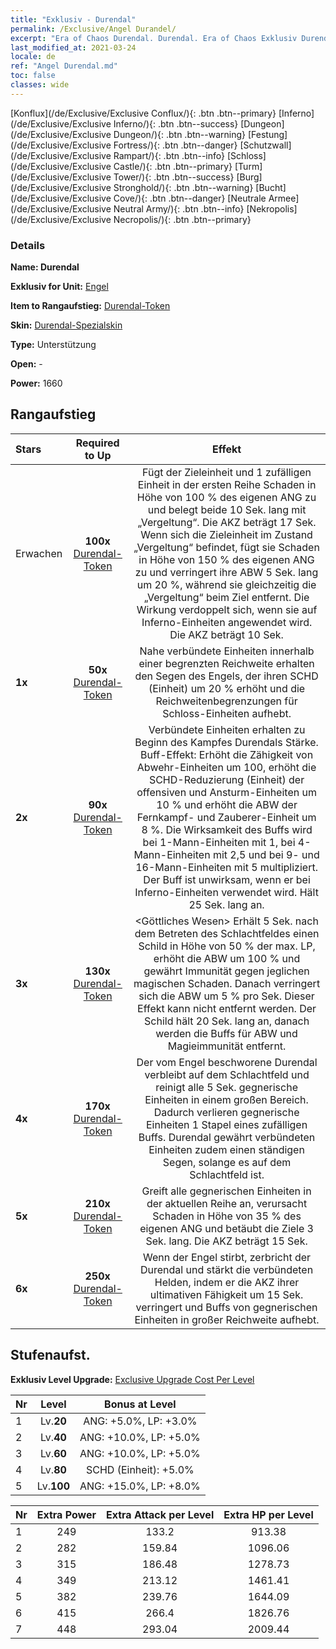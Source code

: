 ```yaml
---
title: "Exklusiv - Durendal"
permalink: /Exclusive/Angel Durandel/
excerpt: "Era of Chaos Durendal. Durendal. Era of Chaos Exklusiv Durendal. Engel Exklusiv."
last_modified_at: 2021-03-24
locale: de
ref: "Angel Durendal.md"
toc: false
classes: wide
---
```

 [Konflux](/de/Exclusive/Exclusive Conflux/){: .btn .btn--primary} [Inferno](/de/Exclusive/Exclusive Inferno/){: .btn .btn--success} [Dungeon](/de/Exclusive/Exclusive Dungeon/){: .btn .btn--warning} [Festung](/de/Exclusive/Exclusive Fortress/){: .btn .btn--danger} [Schutzwall](/de/Exclusive/Exclusive Rampart/){: .btn .btn--info} [Schloss](/de/Exclusive/Exclusive Castle/){: .btn .btn--primary} [Turm](/de/Exclusive/Exclusive Tower/){: .btn .btn--success} [Burg](/de/Exclusive/Exclusive Stronghold/){: .btn .btn--warning} [Bucht](/de/Exclusive/Exclusive Cove/){: .btn .btn--danger} [Neutrale Armee](/de/Exclusive/Exclusive Neutral Army/){: .btn .btn--info} [Nekropolis](/de/Exclusive/Exclusive Necropolis/){: .btn .btn--primary} 

### Details
 **Name: Durendal** 

 **Exklusiv for Unit:** [Engel](/de/units/Angel/) 

 **Item to Rangaufstieg:** [Durendal-Token](/de/Items/con_973/)

 **Skin:** [Durendal-Spezialskin](/de/Items/con_641/)

 **Type:** Unterstützung

 **Open:** -

 **Power:** 1660

## Rangaufstieg

  |     Stars    |  Required to Up | Effekt |
  |:-------------|:---------------:|:---------------:|
  |  Erwachen  | **100x** [Durendal-Token](/de/Items/con_973/) | <Vergeltung> Fügt der Zieleinheit und 1 zufälligen Einheit in der ersten Reihe Schaden in Höhe von 100 % des eigenen ANG zu und belegt beide 10 Sek. lang mit „Vergeltung“. Die AKZ beträgt 17 Sek. Wenn sich die Zieleinheit im Zustand „Vergeltung“ befindet, fügt sie Schaden in Höhe von 150 % des eigenen ANG zu und verringert ihre ABW 5 Sek. lang um 20 %, während sie gleichzeitig die „Vergeltung“ beim Ziel entfernt. Die Wirkung verdoppelt sich, wenn sie auf Inferno-Einheiten angewendet wird. Die AKZ beträgt 10 Sek. |
  | **1x** <i class="fas fa-star"/> | **50x** [Durendal-Token](/de/Items/con_973/) | Nahe verbündete Einheiten innerhalb einer begrenzten Reichweite erhalten den Segen des Engels, der ihren SCHD (Einheit) um 20 % erhöht und die Reichweitenbegrenzungen für Schloss-Einheiten aufhebt. |
  | **2x** <i class="fas fa-star"/> | **90x** [Durendal-Token](/de/Items/con_973/) | <Durendal> Verbündete Einheiten erhalten zu Beginn des Kampfes Durendals Stärke. Buff-Effekt: Erhöht die Zähigkeit von Abwehr-Einheiten um 100, erhöht die SCHD-Reduzierung (Einheit) der offensiven und Ansturm-Einheiten um 10 % und erhöht die ABW der Fernkampf- und Zauberer-Einheit um 8 %. Die Wirksamkeit des Buffs wird bei 1-Mann-Einheiten mit 1, bei 4-Mann-Einheiten mit 2,5 und bei 9- und 16-Mann-Einheiten mit 5 multipliziert. Der Buff ist unwirksam, wenn er bei Inferno-Einheiten verwendet wird. Hält 25 Sek. lang an. |
  | **3x** <i class="fas fa-star"/> | **130x** [Durendal-Token](/de/Items/con_973/) | <Göttliches Wesen> Erhält 5 Sek. nach dem Betreten des Schlachtfeldes einen Schild in Höhe von 50 % der max. LP, erhöht die ABW um 100 % und gewährt Immunität gegen jeglichen magischen Schaden. Danach verringert sich die ABW um 5 % pro Sek. Dieser Effekt kann nicht entfernt werden. Der Schild hält 20 Sek. lang an, danach werden die Buffs für ABW und Magieimmunität entfernt. |
  | **4x** <i class="fas fa-star"/> | **170x** [Durendal-Token](/de/Items/con_973/) | Der vom Engel beschworene Durendal verbleibt auf dem Schlachtfeld und reinigt alle 5 Sek. gegnerische Einheiten in einem großen Bereich. Dadurch verlieren gegnerische Einheiten 1 Stapel eines zufälligen Buffs. Durendal gewährt verbündeten Einheiten zudem einen ständigen Segen, solange es auf dem Schlachtfeld ist. |
  | **5x** <i class="fas fa-star"/> | **210x** [Durendal-Token](/de/Items/con_973/) | <Sanktion> Greift alle gegnerischen Einheiten in der aktuellen Reihe an, verursacht Schaden in Höhe von 35 % des eigenen ANG und betäubt die Ziele 3 Sek. lang. Die AKZ beträgt 15 Sek. |
  | **6x** <i class="fas fa-star"/> | **250x** [Durendal-Token](/de/Items/con_973/) | Wenn der Engel stirbt, zerbricht der Durendal und stärkt die verbündeten Helden, indem er die AKZ ihrer ultimativen Fähigkeit um 15 Sek. verringert und Buffs von gegnerischen Einheiten in großer Reichweite aufhebt. |


## Stufenaufst.
 **Exklusiv Level Upgrade:** [Exclusive Upgrade Cost Per Level](/Exclusive/ExclusiveUpgradeCostPerLevel/)

  |  Nr  |   Level  | Bonus at Level |
  |:-----|:--------:|:--------------:|
  | 1 | Lv.**20** | ANG: +5.0%, LP: +3.0% |
  | 2 | Lv.**40** | ANG: +10.0%, LP: +5.0% |
  | 3 | Lv.**60** | ANG: +10.0%, LP: +5.0% |
  | 4 | Lv.**80** | SCHD (Einheit): +5.0% |
  | 5 | Lv.**100** | ANG: +15.0%, LP: +8.0% |


  |  Nr  |  Extra Power | Extra Attack per Level | Extra HP per Level |
  |:-----|:--------:|:--------:|:--------:|
  | 1 | 249 | 133.2 | 913.38 |
  | 2 | 282 | 159.84 | 1096.06 |
  | 3 | 315 | 186.48 | 1278.73 |
  | 4 | 349 | 213.12 | 1461.41 |
  | 5 | 382 | 239.76 | 1644.09 |
  | 6 | 415 | 266.4 | 1826.76 |
  | 7 | 448 | 293.04 | 2009.44 |


